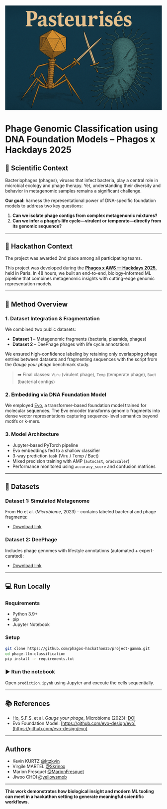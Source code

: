 ![Pasteurisés Team](./PHAGE.png)

# Phage Genomic Classification using DNA Foundation Models – Phagos x Hackdays 2025

## 🧬 Scientific Context

Bacteriophages (phages), viruses that infect bacteria, play a central role in microbial ecology and phage therapy. Yet, understanding their diversity and behavior in metagenomic samples remains a significant challenge.

**Our goal**: harness the representational power of DNA-specific foundation models to address two key questions:
1. **Can we isolate phage contigs from complex metagenomic mixtures?**
2. **Can we infer a phage’s life cycle—virulent or temperate—directly from its genomic sequence?**

---

## 🚀 Hackathon Context
The project was awarded 2nd place among all participating teams.

This project was developed during the **[Phagos x AWS — Hackdays 2025](https://phagos-rd-hackathon25-datasets.s3.eu-west-1.amazonaws.com/phagos_aws_hackathon_kick_off.pdf)**, held in Paris. In 48 hours, we built an end-to-end, biology-informed ML pipeline that combines metagenomic insights with cutting-edge genomic representation models.

---

## 🧬 Method Overview

### 1. Dataset Integration & Fragmentation

We combined two public datasets:
- **Dataset 1** – Metagenomic fragments (bacteria, plasmids, phages)
- **Dataset 2** – DeePhage phages with life cycle annotations

We ensured high-confidence labeling by retaining only overlapping phage entries between datasets and fragmenting sequences with the script from the *Gauge your phage* benchmark study.

> ➡️ Final classes: `Viru` (virulent phage), `Temp` (temperate phage), `Bact` (bacterial contigs)

### 2. Embedding via DNA Foundation Model

We employed [Evo](https://github.com/evo-design/evo), a transformer-based foundation model trained for molecular sequences. The Evo encoder transforms genomic fragments into dense vector representations capturing sequence-level semantics beyond motifs or k-mers.

### 3. Model Architecture

- Jupyter-based PyTorch pipeline
- Evo embeddings fed to a shallow classifier
- 3-way prediction task (Viru / Temp / Bact)
- Mixed precision training with AMP (`autocast`, `GradScaler`)
- Performance monitored using `accuracy_score` and confusion matrices

---

## 📂 Datasets

### Dataset 1: Simulated Metagenome
From Ho et al. (*Microbiome*, 2023) – contains labeled bacterial and phage fragments:
- [Download link](https://phagos-rd-hackathon25-datasets.s3.eu-west-1.amazonaws.com/refseq_simulated_metagenome/refseq_simulated_metagenome.tar.gz)

### Dataset 2: DeePhage
Includes phage genomes with lifestyle annotations (automated + expert-curated):
- [Download link](https://s3.eu-west-1.amazonaws.com/phagos-rd-hackathon25-datasets/deephage/deephage_lifestyle.tar.gz)

---

## 💻 Run Locally

### Requirements

- Python 3.9+
- pip
- Jupyter Notebook

### Setup

```bash
git clone https://github.com/phagos-hackathon25/project-gamma.git
cd phage-llm-classification
pip install -r requirements.txt
```

### ▶️ Run the notebook

Open `prediction.ipynb` using Jupyter and execute the cells sequentially.

---

## 📚 References

- Ho, S.F.S. et al. *Gauge your phage*, Microbiome (2023): [DOI](https://doi.org/10.1186/s40168-023-01533-x)
- Evo Foundation Model: [https://github.com/evo-design/evo](https://github.com/evo-design/evo)

---

## Authors

- Kevin KURTZ [@ktzkvin](https://www.github.com/ktzkvin)
- Virgile MARTEL [@Skrinox](https://www.github.com/skrinox)
- Marion Fresquet [@MarionFresquet](https://www.github.com/marionFresquet)
- Jiwoo CHOI [@yellowsmob](https://www.github.com/yellowsmob)


---

**This work demonstrates how biological insight and modern ML tooling can meet in a hackathon setting to generate meaningful scientific workflows.**
